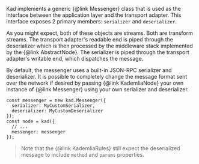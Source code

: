 Kad implements a generic {@link Messenger} class that is used as the interface 
between the application layer and the transport adapter. This interface exposes 
2 primary members: `serializer` and `deserializer`.

As you might expect, both of these objects are streams. Both are transform 
streams. The transport adapter's readable end is piped through the 
deserializer which is then processed by the middleware stack implemented by 
the {@link AbstractNode}. The serializer is piped through the transport 
adapter's writable end, which dispatches the message.

By default, the messenger uses a built-in JSON-RPC serializer and deserializer. 
It is possible to completely change the message format sent over the network 
if desired by passing {@link KademliaNode} your own instance of 
{@link Messenger} using your own serializer and deserializer.

```
const messenger = new kad.Messenger({
  serializer: MyCustomSerializer,
  deserializer: MyCustomDeserializer
});
const node = kad({
  // ...
  messenger: messenger
});
```

> Note that the {@link KademliaRules} still expect the deserialized message to 
> include `method` and `params` properties.

